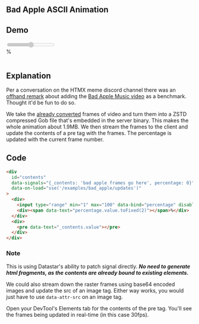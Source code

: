 ## Bad Apple ASCII Animation

## Demo

<div
    id="contents"
    class="flex flex-col gap-4 p-4 w-full"
    data-signals="{_contents: 'bad apple frames go here', percentage: 0}"
    data-on-load="sse('/examples/bad_apple/updates')"
>
    <div class="flex gap-4 items-center font-mono">
        <input
            disabled
            class="range range-neutral flex-1"
            type="range" min="1" max="100"
            data-bind="percentage"
         />
        <div>
            <span data-text="percentage.value.toFixed(2)"></span>%
        </div>
    </div>
    <div class="aspect-square font-mono font-bold text-[11px] leading-[0.25rem] flex justify-center items-center">
        <pre
            style="background-color: black"
            data-text="_contents.value"
        ></pre>
    </div>
</div>

## Explanation

Per a conversation on the HTMX meme discord channel there was an [offhand remark](https://discordapp.com/channels/725789699527933952/996832027083026563/1276380165613813894) about adding the [Bad Apple Music video](https://www.youtube.com/watch?v=FtutLA63Cp8) as a benchmark. Thought it'd be fun to do so.

We take the [already converted](https://github.com/trung-kieen/bad-apple-ascii) frames of video and turn them into a ZSTD compressed Gob file that's embedded in the server binary. This makes the whole animation about 1.9MB. We then stream the frames to the client and update the contents of a pre tag with the frames. The percentage is updated with the current frame number.

## Code

```html
<div
  id="contents"
  data-signals="{_contents: 'bad apple frames go here', percentage: 0}"
  data-on-load="sse('/examples/bad_apple/updates')"
>
  <div>
    <input type="range" min="1" max="100" data-bind="percentage" disabled />
    <div><span data-text="percentage.value.toFixed(2)"></span>%</div>
  </div>
  <div>
    <pre data-text="_contents.value"></pre>
  </div>
</div>
```

### Note

This is using Datastar's ability to patch signal directly. **_No need to generate html fragments, as the contents are already bound to existing elements._**

We could also stream down the raster frames using base64 encoded images and update the src of an image tag. Either way works, you would just have to use `data-attr-src` on an image tag.

Open your DevTool's Elements tab for the contents of the pre tag. You'll see the frames being updated in real-time (in this case 30fps).
